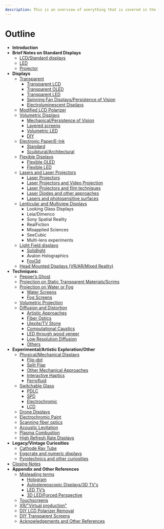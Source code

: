 ```yaml
---
description: This is an overview of everything that is covered in the following sections.
---
```


# Outline

* **Introduction**
* **Brief Notes on Standard Displays**
  * [LCD/Standard displays](standard-displays/standard-displays-overview.md)
  * [LED](standard-displays/led.md)
  * [Projector](standard-displays/projector.md)
* **Displays**
  * [Transparent](alternative-displays/transparent.md)
    * [Transparent LCD](alternative-displays/transparent.md#5018)
    * [Transparent OLED](alternative-displays/transparent.md#transparent-oled)
    * [Transparent LED](alternative-displays/transparent.md#transparent-led)
    * [Spinning Fan Displays/Persistence of Vision](alternative-displays/transparent.md#spinning-fan-peristence-of-vision-displays)
    * [Electroluminescent Displays](alternative-displays/transparent.md#electroluminescent-displays)
  * [Modified LCD Polarizer](alternative-displays/modified-polarizers.md)
  * [Volumetric Displays](alternative-displays/volumetric.md)
    * [Mechanical/Persistence of Vision](alternative-displays/volumetric.md#2929)
    * [Layered screens](alternative-displays/volumetric.md#c28e)
    * [Volumetric LED](alternative-displays/volumetric.md#volumetric-led)
    * [DIY](alternative-displays/volumetric.md#other-diy-approaches)
  * [Electronic Paper/E-Ink](alternative-displays/electronic-paper-e-ink.md)
    * [Standard](alternative-displays/electronic-paper-e-ink.md#b816)
    * [Sculptural/Architectural](alternative-displays/electronic-paper-e-ink.md#architectural-e-ink-prism)
  * [Flexible Displays](alternative-displays/flexible-displays.md)
    * [Flexible OLED](alternative-displays/flexible-displays.md#flexible-oled)
    * [Flexible LED](alternative-displays/flexible-displays.md#flexible-led)
  * [Lasers and Laser Projectors](alternative-displays/laser-projectors.md)
    * [Laser Projectors](alternative-displays/laser-projectors.md#0eb1)
    * [Laser Projectors and Video Projection](outline.md#laser-projectors-with-video)
    * [Laser Projectors and film techniques](outline.md#laser-projector-filming-techniques)
    * [Laser Diodes and other approaches](outline.md#laser-diodes-and-other-uses-of-lasers)
    * [Lasers and photosensitive surfaces](outline.md#lasers-and-photosensitive-surfaces)
  * [Lenticular and Multiview Displays](alternative-displays/lenticular-and-multiview-displays.md)
    * Looking Glass Displays
    * Leia/Dimenco
    * Sony Spatial Reality
    * RealFiction
    * Misapplied Sciences
    * SeeCubic
    * Multi-lens experiments
  * [Light Field displays](alternative-displays/light-field-displays.md)
    * [Solidlight](alternative-displays/light-field-displays.md#light-field-labs-solidlight-display)
    * Avalon Holographics
    * [Fovi3d](alternative-displays/light-field-displays.md#fovi3d)
  * [Head Mounted Displays (VR/AR/Mixed Reality)](alternative-displays/head-mounted-displays.md)
* **Techniques:**
  * [Pepper’s Ghost](techniques/peppers-ghost.md)
  * [Projection on Static Transparent Materials/Scrims](techniques/projection-on-static-material.md)
  * [Projection on Water or Fog](techniques/projection-on-water-or-fog.md)
    * [Water Screens](techniques/projection-on-water-or-fog.md#water-screens)
    * [Fog Screens](techniques/projection-on-water-or-fog.md#fog-screens-laminar-flow)
  * [Volumetric Projection](techniques/volumetric-projection.md)
  * [Diffusion and Distortion](techniques/diffusion-and-distortion.md)
    * [Artistic Approaches](techniques/diffusion-and-distortion.md#1b74)
    * [Fiber Optics](techniques/diffusion-and-distortion.md#fiber-optics-and-acrylic)
    * [Ulexite/TV Stone](techniques/diffusion-and-distortion.md#ulexite-tv-rock)
    * [Computational Caustics](techniques/diffusion-and-distortion.md#computational-caustics)
    * [LED through wood veneer](techniques/diffusion-and-distortion.md#wood-veneer-and-led)
    * [Low Resolution Diffusion](techniques/diffusion-and-distortion.md#low-resolution-diffusion)
    * [Others](techniques/diffusion-and-distortion.md#others)
* **Experimental/Artistic Exploration/Other**
  * [Physical/Mechanical Displays](experimental-other/physical-mechanical-displays.md)
    * [Flip-dot](experimental-other/physical-mechanical-displays.md#flipdot)
    * [Split Flap](experimental-other/physical-mechanical-displays.md#split-flap)
    * [Other Mechanical Approaches](experimental-other/physical-mechanical-displays.md#other-mechanical-displays)
    * [Interactive Haptics](experimental-other/physical-mechanical-displays.md#interactive-haptics)
    * [Ferrofluid](experimental-other/physical-mechanical-displays.md#ferrofluid-displays)
  * [Switchable Glass](techniques/switchable-glass.md)
    * [PDLC](techniques/switchable-glass.md#pdlc)
    * [SPD](techniques/switchable-glass.md#spd)
    * [Electrochromic](techniques/switchable-glass.md#electrochromic-glass)
    * [LCD](techniques/switchable-glass.md#lcd)
  * [Drone Displays](experimental-other/drone-displays.md)
  * [Electrochromic Paint](experimental-other/electrochromic-paint.md)
  * [Scanning fiber optics](experimental-other/scanning-fiber-optics.md)
  * [Acoustic Levitation](experimental-other/acoustic-levitation.md)
  * [Plasma Combustion](experimental-other/plasma-combustion.md)
  * [High Refresh Rate Displays](experimental-other/high-refresh-rate-displays.md)
* **Legacy/Vintage Curiosities**
  * [Cathode Ray Tube](legacy/cathode-ray-tube.md)
  * [Eggcrate and numeric displays](legacy/eggcrate-and-other-numeric-displays.md)
  * [Pyrotechnics and other curiosities](legacy/pyrotechnics-and-other-curiosities.md)
* [Closing Notes](closing-notes.md)
* **Appendix and Other References**
  * [Misleading terms](appendix/misleading-terms.md)
    * [Hologram](appendix/misleading-terms.md#holograms)
    * [Autostereoscopic Displays/3D TV's](appendix/misleading-terms.md#autostereoscopic-displays-3d-tvs)
    * [LED TV’s](appendix/misleading-terms.md#led-tvs)
    * [3D LED/Forced Perspective](appendix/misleading-terms.md#3d-led-displays-and-forced-perspective)
  * [Touchscreens](appendix/notes-about-touch-screens.md)
  * [XR/"Virtual production"](appendix/virtual-production-and-xr.md)
  * [DIY LCD Polarizer Removal](appendix/lcd-polarizer-removal.md)
  * [DIY Transparent Screens](appendix/diy-transparent-screens.md)
  * [Acknowledgements and Other References](appendix/acknowledgements-and-additional-references.md)
